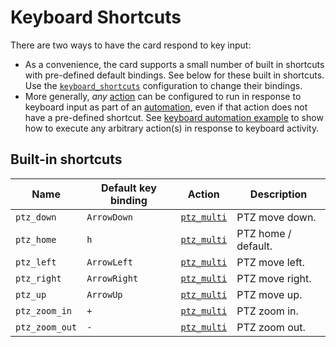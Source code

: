 # Keyboard Shortcuts

There are two ways to have the card respond to key input:

- As a convenience, the card supports a small number of built in shortcuts with pre-defined default bindings. See below for these built in shortcuts. Use the [`keyboard_shortcuts`](../configuration/view.md?id=keyboard_shortcuts) configuration to change their bindings.
- More generally, _any_ [action](../configuration/actions/README.md) can be configured to run in response to keyboard input as part of an [automation](../configuration/automations.md), even if that action does not have a pre-defined shortcut. See [keyboard automation example](../examples.md?id=responding-to-key-input) to show how to execute any arbitrary action(s) in response to keyboard activity.

## Built-in shortcuts

| Name           | Default key binding | Action                                                                | Description         |
| -------------- | ------------------- | --------------------------------------------------------------------- | ------------------- |
| `ptz_down`     | `ArrowDown`         | [`ptz_multi`](../configuration/actions/custom/README.md?id=ptz_multi) | PTZ move down.      |
| `ptz_home`     | `h`                 | [`ptz_multi`](../configuration/actions/custom/README.md?id=ptz_multi) | PTZ home / default. |
| `ptz_left`     | `ArrowLeft`         | [`ptz_multi`](../configuration/actions/custom/README.md?id=ptz_multi) | PTZ move left.      |
| `ptz_right`    | `ArrowRight`        | [`ptz_multi`](../configuration/actions/custom/README.md?id=ptz_multi) | PTZ move right.     |
| `ptz_up`       | `ArrowUp`           | [`ptz_multi`](../configuration/actions/custom/README.md?id=ptz_multi) | PTZ move up.        |
| `ptz_zoom_in`  | `+`                 | [`ptz_multi`](../configuration/actions/custom/README.md?id=ptz_multi) | PTZ zoom in.        |
| `ptz_zoom_out` | `-`                 | [`ptz_multi`](../configuration/actions/custom/README.md?id=ptz_multi) | PTZ zoom out.       |
